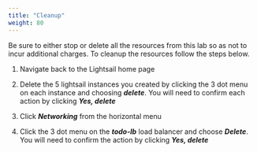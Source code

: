 ```yaml
---
title: "Cleanup"
weight: 80
---
```


Be sure to either stop or delete all the resources from this lab so as not to incur additional charges. To cleanup the resources follow the steps below. 

1) Navigate back to the Lightsail home page

2) Delete the 5 lightsail instances you created by clicking the 3 dot menu on each instance and choosing ***delete***. You will need to confirm each action by clicking ***Yes, delete***

3) Click ***Networking*** from the horizontal menu

4) Click the 3 dot menu on the ***todo-lb*** load balancer and choose ***Delete***. You will need to confirm the action by clicking ***Yes, delete***
